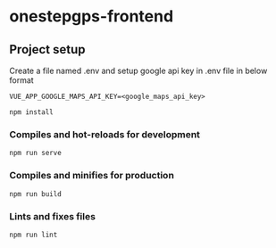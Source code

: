 # onestepgps-frontend


## Project setup
Create a file named .env and setup google api key in .env file in below format
```
VUE_APP_GOOGLE_MAPS_API_KEY=<google_maps_api_key>

```

```
npm install
```

### Compiles and hot-reloads for development
```
npm run serve
```

### Compiles and minifies for production
```
npm run build
```

### Lints and fixes files
```
npm run lint
```

